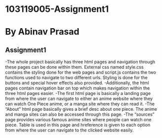 # 103119005-Assignment1
# By Abinav Prasad
## Assignment1
-The whole project basically has three html pages and navigation through these pages can be done within them. External css named style.css contains the styling done for the web pages and script.js contains the two functions used to navigate to two different urls. 
Styling is done for the buttons and special hover effects also provided.
-Additionally, the html pages contain navigation bar on top which makes navigation within the three html pages easier. 
-The first html page is basically a landing page from where the user can navigate to either an anime website where they can watch One Piece anime, or a manga site where they can read it.
-The “About” html page basically gives a brief desc about one piece. The anime and manga sites can also be accessed through this page.
-The “sources” page provides various famous anime sites where people can watch one piece. Table is used in this page and hreference is given to each option from where the user can navigate to the clicked website easily.
